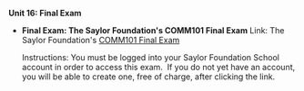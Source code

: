 **Unit 16: Final Exam** <span id="16"></span> 
-   **Final Exam: The Saylor Foundation's COMM101 Final Exam**
    Link: The Saylor Foundation's [COMM101 Final
    Exam](http://school.saylor.org/mod/quiz/view.php?id=800)  
      
     Instructions: You must be logged into your Saylor Foundation School
    account in order to access this exam.  If you do not yet have an
    account, you will be able to create one, free of charge, after
    clicking the link. 


